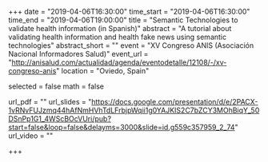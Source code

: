 +++
date = "2019-04-06T16:30:00"
time_start = "2019-04-06T16:30:00"
time_end = "2019-04-06T19:00:00"
title = "Semantic Technologies to validate health information (in Spanish)"
abstract = "A tutorial about validating health information and health fake news using semantic technologies"
abstract_short = ""
event = "XV Congreso ANIS (Asociación Nacional Informadores Salud)"
event_url = "http://anisalud.com/actualidad/agenda/eventodetalle/12108/-/xv-congreso-anis"
location = "Oviedo, Spain"

selected = false
math = false

url_pdf = ""
url_slides = "https://docs.google.com/presentation/d/e/2PACX-1vRNvFUJzmq44hAfNmHVhTdLFrbjpWqii1g0YAJKIS2C7bZCY3MOhBiqY_50DSnPp1G1_4WScBOcVUri/pub?start=false&loop=false&delayms=3000&slide=id.g559c357959_2_74"
url_video = ""

+++

